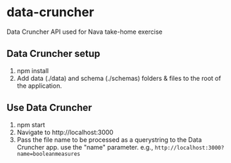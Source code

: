 # data-cruncher
Data Cruncher API used for Nava take-home exercise

## Data Cruncher setup
1. npm install
2. Add data (./data) and schema (./schemas) folders & files to the root of the application.

## Use Data Cruncher
1. npm start
2. Navigate to http://localhost:3000
3. Pass the file name to be processed as a querystring to the Data Cruncher app. use the "name" parameter. e.g., ```http://localhost:3000?name=booleanmeasures```